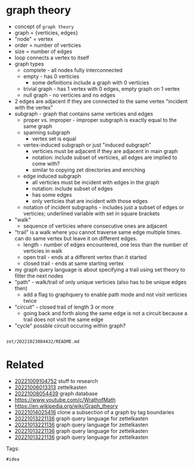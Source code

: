 # graph theory

- concept of `graph theory`
- graph = {verticies, edges}
- "node" = vertex
- order = number of verticies
- size = number of edges
- loop connects a vertex to itself
- graph types
  - complete - all nodes fully interconnected
  - empty - has 0 verticies
    - some definitions include a graph with 0 verticies
  - trivial graph - has 1 vertex with 0 edges, empty graph on 1 vertex
  - null graph - no verticies and no edges
- 2 edges are adjacent if they are connected to the same vertex "incident with the vertex"
- subgraph - graph that contains same verticies and edges
  - proper vs. improper - improper subgraph is exactly equal to the same graph
  - spanning subgraph
    - vertex set is equal
  - vertex-induced subgraph or just "induced subgraph"
    - verticies must be adjacent if they are adjacent in main graph
    - notation: include subset of verticies, all edges are implied to come with?
    - similar to copying zet directories and enriching
  - edge induced subgraph
    - all verticies must be incident with edges in the graph
    - notation: include subset of edges
    - has some edges
    - only verticies that are incident with those edges
  - notation of incident subgraphs - includes just a subset of edges or verticies; underlined variable with set in square brackets
- "walk"
  - sequence of verticies where consecutive ones are adjacent
- "trail" is a walk where you cannot traverse same edge multiple times. can do same vertex but leave it on different edges.
  - length - number of edges encountered, one less than the number of verticies in walk
  - open trail - ends at a different vertex than it started
  - closed trail - ends at same starting vertex
- my graph query language is about specifying a trail using set theory to filter the next nodes
- "path" - walk/trail of only unique verticies (also has to be unique edges then)
  - add a flag to graphquery to enable path mode and not visit verticies twice
- "circuit" - closed trail of length 3 or more
  - going back and forth along the same edge is not a circuit because a trail does not visit the same edge
- "cycle" possble circuit occuring within graph?

```
```

` zet/20221023084432/README.md `

# Related

- [20221009104752](/zet/20221009104752/README.md) stuff to research
- [20221006013313](/zet/20221006013313/README.md) zettelkasten
- [20221008054439](/zet/20221008054439/README.md) graph database
- https://www.youtube.com/c/WrathofMath
- <https://en.wikipedia.org/wiki/Graph_theory>
- [20221014025416](/zet/20221014025416/README.md) clone a subsection of a graph by tag boundaries
- [20221013221136](/zet/20221013221136/README.md) graph query language for zettelkasten
- [20221013221136](/zet/20221013221136/README.md) graph query language for zettelkasten
- [20221013221136](/zet/20221013221136/README.md) graph query language for zettelkasten
- [20221013221136](/zet/20221013221136/README.md) graph query language for zettelkasten

Tags:

    #idea
